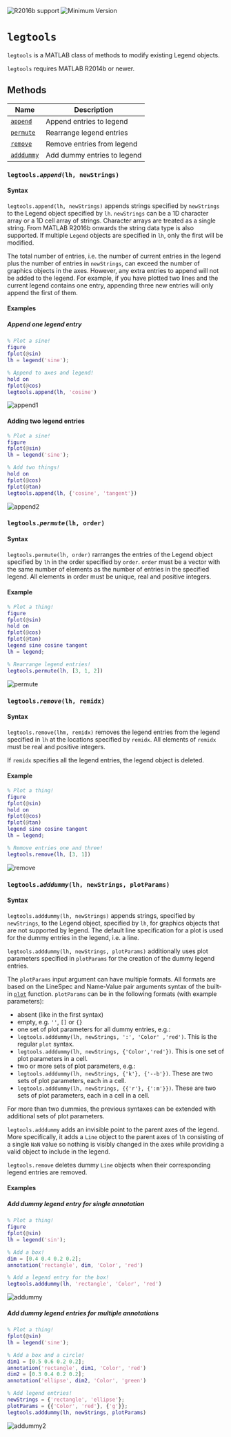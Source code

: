 ![R2016b support](https://img.shields.io/badge/supports-R2016b%20(v9.1)-brightgreen.svg) ![Minimum Version](https://img.shields.io/badge/requires-R2014b%20(v8.4)-orange.svg)

# `legtools`
`legtools` is a MATLAB class of methods to modify existing Legend objects.

`legtools` requires MATLAB R2014b or newer.

## Methods
Name | Description
----------|--------------
[`append`](#append) | Append entries to legend
[`permute`](#permute) | Rearrange legend entries  
[`remove`](#remove) | Remove entries from legend
[`adddummy`](#adddummy) | Add dummy entries to legend

<a name="append"></a>
### `legtools.`*`append`*`(lh, newStrings)`
#### Syntax
`legtools.append(lh, newStrings)` appends strings specified
by `newStrings` to the Legend object specified by `lh`.
`newStrings` can be a 1D character array or a 1D cell array
of strings. Character arrays are treated as a single
string. From MATLAB R2016b onwards the string data type is
also supported. If multiple `Legend` objects are specified
in `lh`, only the first will be modified.

The total number of entries, i.e. the number of current
entries in the legend plus the number of entries in
`newStrings`, can exceed the number of graphics objects in
the axes. However, any extra entries to append will not be
added to the legend. For example, if you have plotted two
lines and the current legend contains one entry, appending
three new entries will only append the first of them.

#### Examples
##### Append one legend entry
```matlab
% Plot a sine!
figure
fplot(@sin)
lh = legend('sine');

% Append to axes and legend!
hold on
fplot(@cos)
legtools.append(lh, 'cosine')
```
![append1](../readme/img/append1.png)

#### Adding two legend entries
```matlab
% Plot a sine!
figure
fplot(@sin)
lh = legend('sine');

% Add two things!
hold on
fplot(@cos)
fplot(@tan)
legtools.append(lh, {'cosine', 'tangent'})
```
![append2](../readme/img/append2.png)

<a name="permute"></a>
### `legtools.`*`permute`*`(lh, order)`
#### Syntax
`legtools.permute(lh, order)` rarranges the entries of the
Legend object specified by `lh` in the order specified by
`order`. `order` must be a vector with the same number of
elements as the number of entries in the specified legend.
All elements in order must be unique, real and positive
integers.

#### Example
```matlab
% Plot a thing!
figure
fplot(@sin)
hold on
fplot(@cos)
fplot(@tan)
legend sine cosine tangent
lh = legend;

% Rearrange legend entries!
legtools.permute(lh, [3, 1, 2])
```
![permute](../readme/img/permute.png)

<a name="remove"></a>
### `legtools.`*`remove`*`(lh, remidx)`
#### Syntax            
`legtools.remove(lhm, remidx)` removes the legend entries from
the legend specified in `lh` at the locations specified by
`remidx`. All elements of `remidx` must be real and positive
integers.

If `remidx` specifies all the legend entries, the legend
object is deleted.

#### Example
```matlab
% Plot a thing!
figure
fplot(@sin)
hold on
fplot(@cos)
fplot(@tan)
legend sine cosine tangent
lh = legend;

% Remove entries one and three!
legtools.remove(lh, [3, 1])
```
![remove](../readme/img/remove.png)

<a name="adddummy"></a>
### `legtools.`*`adddummy`*`(lh, newStrings, plotParams)`
#### Syntax
`legtools.adddummy(lh, newStrings)` appends strings, specified
by `newStrings`, to the Legend object, specified by `lh`, for
graphics objects that are not supported by legend. The
default line specification for a plot is used for the dummy
entries in the legend, i.e. a line.

`legtools.adddummy(lh, newStrings, plotParams)` additionally
uses plot parameters specified in `plotParams` for the
creation of the dummy legend entries.

The `plotParams` input argument can have multiple formats.
All formats are based on the LineSpec and Name-Value pair
arguments syntax of the built-in [`plot`](https://mathworks.com/help/matlab/ref/plot.html) function. `plotParams`
can be in the following formats (with example parameters):
- absent (like in the first syntax)
- empty, e.g. `''`, `[]` or `{}`
- one set of plot parameters for all dummy entries, e.g.:
 - `legtools.adddummy(lh, newStrings, ':', 'Color' ,'red')`. This is the regular `plot` syntax.
 - `legtools.adddummy(lh, newStrings, {'Color','red'})`. This is one set of plot parameters in a cell.
- two or more sets of plot parameters, e.g.:
 - `legtools.adddummy(lh, newStrings, {'k'}, {'--b'})`. These are two sets of plot parameters, each in a cell.
 - `legtools.adddummy(lh, newStrings, {{'r'}, {':m'}})`. These are two sets of plot parameters, each in a cell in a cell.

For more than two dummies, the previous syntaxes can be
extended with additional sets of plot parameters.

`legtools.adddummy` adds an invisible point to the parent
axes of the legend. More specifically, it adds a `Line`
object to the parent axes of `lh` consisting of a single `NaN`
value so nothing is visibly changed in the axes while
providing a valid object to include in the legend.

`legtools.remove` deletes dummy `Line` objects when their
corresponding legend entries are removed.

#### Examples
##### Add dummy legend entry for single annotation
```matlab
% Plot a thing!
figure
fplot(@sin)
lh = legend('sin');

% Add a box!
dim = [0.4 0.4 0.2 0.2];
annotation('rectangle', dim, 'Color', 'red')

% Add a legend entry for the box!
legtools.adddummy(lh, 'rectangle', 'Color', 'red')
```
![addummy](../readme/img/adddummy1.png)

##### Add dummy legend entries for multiple annotations
```matlab
% Plot a thing!
fplot(@sin)
lh = legend('sine');

% Add a box and a circle!
dim1 = [0.5 0.6 0.2 0.2];
annotation('rectangle', dim1, 'Color', 'red')
dim2 = [0.3 0.4 0.2 0.2];
annotation('ellipse', dim2, 'Color', 'green')

% Add legend entries!
newStrings = {'rectangle', 'ellipse'};
plotParams = {{'Color', 'red'}, {'g'}};
legtools.adddummy(lh, newStrings, plotParams)
```
![addummy2](../readme/img/adddummy2.png)
